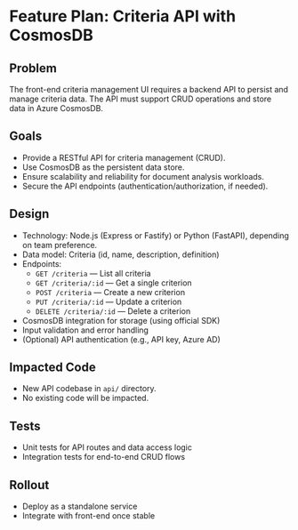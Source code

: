 # Feature Plan: Criteria API with CosmosDB

## Problem
The front-end criteria management UI requires a backend API to persist and manage criteria data. The API must support CRUD operations and store data in Azure CosmosDB.

## Goals
- Provide a RESTful API for criteria management (CRUD).
- Use CosmosDB as the persistent data store.
- Ensure scalability and reliability for document analysis workloads.
- Secure the API endpoints (authentication/authorization, if needed).

## Design
- Technology: Node.js (Express or Fastify) or Python (FastAPI), depending on team preference.
- Data model: Criteria (id, name, description, definition)
- Endpoints:
  - `GET /criteria` — List all criteria
  - `GET /criteria/:id` — Get a single criterion
  - `POST /criteria` — Create a new criterion
  - `PUT /criteria/:id` — Update a criterion
  - `DELETE /criteria/:id` — Delete a criterion
- CosmosDB integration for storage (using official SDK)
- Input validation and error handling
- (Optional) API authentication (e.g., API key, Azure AD)

## Impacted Code
- New API codebase in `api/` directory.
- No existing code will be impacted.

## Tests
- Unit tests for API routes and data access logic
- Integration tests for end-to-end CRUD flows

## Rollout
- Deploy as a standalone service
- Integrate with front-end once stable

